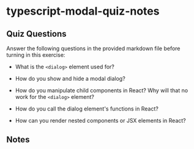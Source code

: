 # typescript-modal-quiz-notes

## Quiz Questions

Answer the following questions in the provided markdown file before turning in this exercise:

- What is the `<dialog>` element used for?

- How do you show and hide a modal dialog?

- How do you manipulate child components in React? Why will that no work for the `<dialog>` element?

- How do you call the dialog element's functions in React?

- How can you render nested components or JSX elements in React?

## Notes
